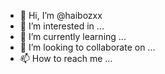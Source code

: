 - 👋 Hi, I’m @haibozxx
- 👀 I’m interested in ...
- 🌱 I’m currently learning ...
- 💞️ I’m looking to collaborate on ...
- 📫 How to reach me ...

<!---
haibozxx/haibozxx is a ✨ special ✨ repository because its `README.md` (this file) appears on your GitHub profile.
You can click the Preview link to take a look at your changes.
--->
